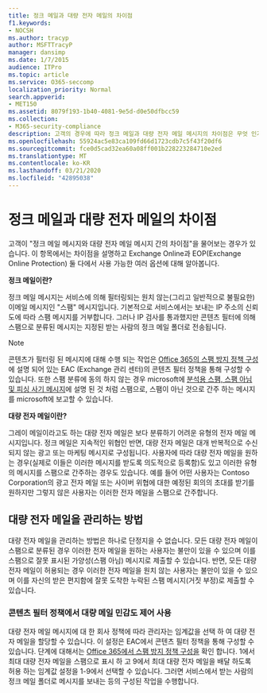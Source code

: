 ```yaml
---
title: 정크 메일과 대량 전자 메일의 차이점
f1.keywords:
- NOCSH
ms.author: tracyp
author: MSFTTracyP
manager: dansimp
ms.date: 1/7/2015
audience: ITPro
ms.topic: article
ms.service: O365-seccomp
localization_priority: Normal
search.appverid:
- MET150
ms.assetid: 8079f193-1b40-4081-9e5d-d0e50dfbcc59
ms.collection:
- M365-security-compliance
description: 고객의 경우에 따라 정크 메일과 대량 전자 메일 메시지의 차이점은 무엇 인가요? 이 항목의 목적은 차이점을 설명 하 고 Exchange Online 및 Exchange Online Protection (EOP)에서 모두 사용할 수 있는 다양 한 옵션에 대 한 정보를 제공 하기 위한 것입니다.
ms.openlocfilehash: 55924ac5e83ca109fd66d1723cdb7c5f43f20df6
ms.sourcegitcommit: fce0d5cad32ea60a08ff001b228223284710e2ed
ms.translationtype: MT
ms.contentlocale: ko-KR
ms.lasthandoff: 03/21/2020
ms.locfileid: "42895038"
---
```

# <a name="whats-the-difference-between-junk-email-and-bulk-email"></a>정크 메일과 대량 전자 메일의 차이점

고객이 "정크 메일 메시지와 대량 전자 메일 메시지 간의 차이점"을 물어보는 경우가 있습니다. 이 항목에서는 차이점을 설명하고 Exchange Online과 EOP(Exchange Online Protection) 둘 다에서 사용 가능한 여러 옵션에 대해 알아봅니다.
  
 **정크 메일이란?**
  
정크 메일 메시지는 서비스에 의해 필터링되는 원치 않는(그리고 일반적으로 불필요한) 이메일 메시지인 "스팸" 메시지입니다. 기본적으로 서비스에서는 보내는 IP 주소의 신뢰도에 따라 스팸 메시지를 거부합니다. 그러나 IP 검사를 통과했지만 콘텐츠 필터에 의해 스팸으로 분류된 메시지는 지정된 받는 사람의 정크 메일 폴더로 전송됩니다. 
  
> [!NOTE]
> 콘텐츠가 필터링 된 메시지에 대해 수행 되는 작업은 [Office 365의 스팸 방지 정책 구성](configure-your-spam-filter-policies.md)에 설명 되어 있는 EAC (Exchange 관리 센터)의 콘텐츠 필터 정책을 통해 구성할 수 있습니다. 또한 스팸 분류에 동의 하지 않는 경우 microsoft에 [분석용 스팸, 스팸 아님 및 피싱 사기 메시지](submit-spam-non-spam-and-phishing-scam-messages-to-microsoft-for-analysis.md)에 설명 된 것 처럼 스팸으로, 스팸이 아닌 것으로 간주 하는 메시지를 microsoft에 보고할 수 있습니다. 
  
 **대량 전자 메일이란?**
  
그레이 메일이라고도 하는 대량 전자 메일은 보다 분류하기 어려운 유형의 전자 메일 메시지입니다. 정크 메일은 지속적인 위협인 반면, 대량 전자 메일은 대개 반복적으로 수신되지 않는 광고 또는 마케팅 메시지로 구성됩니다. 사용자에 따라 대량 전자 메일을 원하는 경우(실제로 이들은 이러한 메시지를 받도록 의도적으로 등록함)도 있고 이러한 유형의 메시지를 스팸으로 간주하는 경우도 있습니다. 예를 들어 어떤 사용자는 Contoso Corporation의 광고 전자 메일 또는 사이버 위협에 대한 예정된 회의의 초대를 받기를 원하지만 그렇지 않은 사용자는 이러한 전자 메일을 스팸으로 간주합니다.
  
## <a name="how-to-manage-bulk-email"></a>대량 전자 메일을 관리하는 방법

대량 전자 메일을 관리하는 방법은 하나로 단정지을 수 없습니다. 모든 대량 전자 메일이 스팸으로 분류된 경우 이러한 전자 메일을 원하는 사용자는 불만이 있을 수 있으며 이를 스팸으로 잘못 표시된 가양성(스팸 아님) 메시지로 제출할 수 있습니다. 반면, 모든 대량 전자 메일이 허용되는 경우 이러한 전자 메일을 원치 않는 사용자는 불만이 있을 수 있으며 이를 자신의 받은 편지함에 잘못 도착한 누락된 스팸 메시지(거짓 부정)로 제출할 수 있습니다.
  
### <a name="enable-bulk-mail-sensitivity-control-in-the-content-filter-policy"></a>콘텐츠 필터 정책에서 대량 메일 민감도 제어 사용

대량 전자 메일 메시지에 대 한 회사 정책에 따라 관리자는 임계값을 선택 하 여 대량 전자 메일을 할당할 수 있습니다. 이 설정은 EAC에서 콘텐츠 필터 정책을 통해 구성할 수 있습니다. 단계에 대해서는 [Office 365에서 스팸 방지 정책 구성을](configure-your-spam-filter-policies.md) 확인 합니다. 1에서 최대 대량 전자 메일을 스팸으로 표시 하 고 9에서 최대 대량 전자 메일을 배달 하도록 허용 하는 임계값 설정을 1-9에서 선택할 수 있습니다. 그러면 서비스에서 받는 사람의 정크 메일 폴더로 메시지를 보내는 등의 구성된 작업을 수행합니다. 
  


